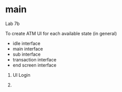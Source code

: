 # main
Lab 7b

To create ATM UI for each available state (in general)
- idle interface
- main interface
- sub interface
- transaction interface
- end screen interface

1. UI Login

2.
